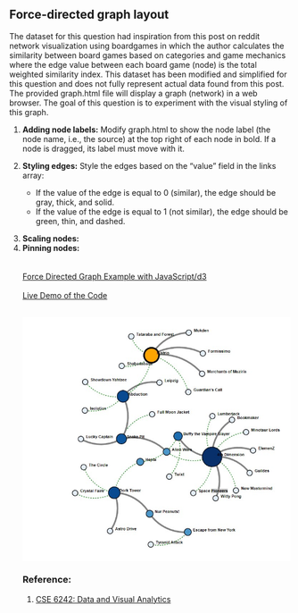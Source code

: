 <h2>Force-directed graph layout</h2>

<p>The dataset for this question had inspiration from this post on reddit
network visualization using boardgames in which the author calculates the similarity between board games
based on categories and game mechanics where the edge value between each board game (node) is the
total weighted similarity index. This dataset has been modified and simplified for this question and does not
fully represent actual data found from this post. The provided graph.html file will display a graph (network) in
a web browser. The goal of this question is to experiment with the visual styling of this graph.</p>
<ol>
 <li><p><b>Adding node labels:</b> Modify graph.html to show the node label (the node name, i.e., the source)
   at the top right of each node in bold. If a node is dragged, its label must move with it.</p></li>
 <li><p><b>Styling edges:</b> Style the edges based on the “value” field in the links array:
  <uL>
   <li>If the value of the edge is equal to 0 (similar), the edge should be gray, thick, and solid.</li>
   <li>If the value of the edge is equal to 1 (not similar), the edge should be green, thin, and dashed.</li></ul>
  </p></li>
 <li><b>Scaling nodes:</b></li>
<li><b>Pinning nodes:</b></li>
<br><br>
<a href="graph.html">Force Directed Graph Example with JavaScript/d3 </a> 
 <br><br>
<a href="">Live Demo of the Code </a> 
<br><br>
 
  <div  align="center">
  
 <kbd><img align="center" src="Force_directed_graph.jpg" /></kbd>

</div>

<h3> Reference: </h3>
<ol>
<li> <a href="https://omscs.gatech.edu/cse-6242-data-visual-analytics">CSE 6242: Data and Visual Analytics </a> </li>

</ol>
